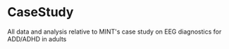 # CaseStudy
All data and analysis relative to MINT's case study on EEG diagnostics for ADD/ADHD in adults
